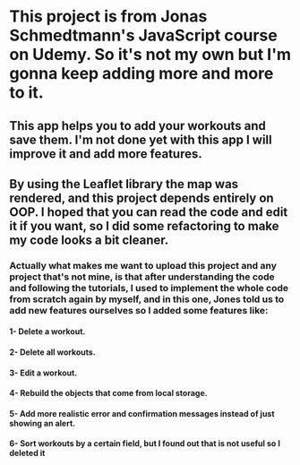 ﻿# This project is from Jonas Schmedtmann's JavaScript course on Udemy. So it's not my own but I'm gonna keep adding more and more to it.

## This app helps you to add your workouts and save them. I'm not done yet with this app I will improve it and add more features.

## By using the Leaflet library the map was rendered, and this project depends entirely on OOP. I hoped that you can read the code and edit it if you want, so I did some refactoring to make my code looks a bit cleaner.

### Actually what makes me want to upload this project and any project that's not mine, is that after understanding the code and following the tutorials, I used to implement the whole code from scratch again by myself, and in this one, Jones told us to add new features ourselves so I added some features like:

#### 1- Delete a workout.
#### 2- Delete all workouts.
#### 3- Edit a workout.
#### 4- Rebuild the objects that come from local storage.
#### 5- Add more realistic error and confirmation messages instead of just showing an alert.
#### 6- Sort workouts by a certain field, but I found out that is not useful so I deleted it
